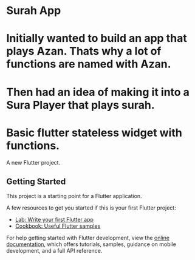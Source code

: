# Surah App
# Initially wanted to build an app that plays Azan. Thats why a lot of functions are named with Azan.
# Then had an idea of making it into a Sura Player that plays surah.
# Basic flutter stateless widget with functions.

A new Flutter project.

## Getting Started

This project is a starting point for a Flutter application.

A few resources to get you started if this is your first Flutter project:

- [Lab: Write your first Flutter app](https://docs.flutter.dev/get-started/codelab)
- [Cookbook: Useful Flutter samples](https://docs.flutter.dev/cookbook)

For help getting started with Flutter development, view the
[online documentation](https://docs.flutter.dev/), which offers tutorials,
samples, guidance on mobile development, and a full API reference.
